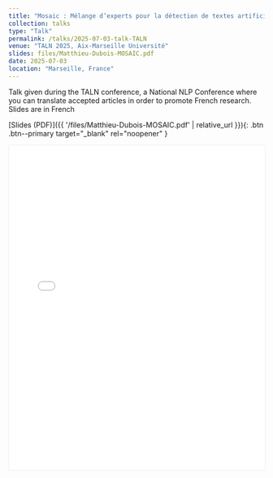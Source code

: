 ```yaml
---
title: "Mosaic : Mélange d’experts pour la détection de textes artificiels"
collection: talks
type: "Talk"
permalink: /talks/2025-07-03-talk-TALN
venue: "TALN 2025, Aix-Marseille Université"
slides: files/Matthieu-Dubois-MOSAIC.pdf
date: 2025-07-03
location: "Marseille, France"
---
```


Talk given during the TALN conference, a National NLP Conference where you can translate accepted articles in order to promote French research. Slides are in French

[Slides (PDF)]({{ '/files/Matthieu-Dubois-MOSAIC.pdf' | relative_url }}){: .btn .btn--primary target="_blank" rel="noopener" }

<iframe src="{{ '/files/Matthieu-Dubois-MOSAIC.pdf' | relative_url }}#view=FitH"
        width="100%" height="640" style="border:1px solid #eee;"></iframe>

